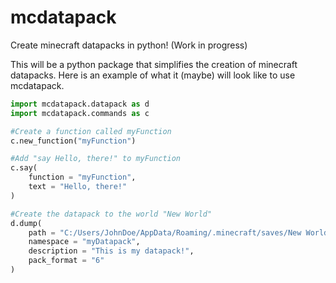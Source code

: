 # mcdatapack
Create minecraft datapacks in python! (Work in progress)

This will be a python package that simplifies the creation of minecraft datapacks.
Here is an example of what it (maybe) will look like to use mcdatapack.
```python
import mcdatapack.datapack as d
import mcdatapack.commands as c

#Create a function called myFunction
c.new_function("myFunction")

#Add "say Hello, there!" to myFunction
c.say(
	function = "myFunction", 
	text = "Hello, there!"
)

#Create the datapack to the world "New World"
d.dump(
	path = "C:/Users/JohnDoe/AppData/Roaming/.minecraft/saves/New World/datapacks)", 
	namespace = "myDatapack", 
	description = "This is my datapack!", 
	pack_format = "6"
)
```